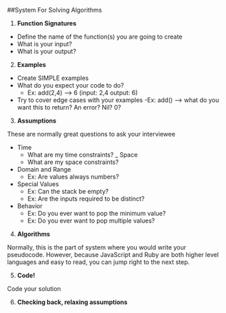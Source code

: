 ##System For Solving Algorithms

1. **Function Signatures**

  - Define the name of the function(s) you are going to create
  - What is your input?
  - What is your output?

2. **Examples**

  - Create SIMPLE examples
  - What do you expect your code to do?
    - Ex: add(2,4) --> 6 (input: 2,4 output: 6)
  - Try to cover edge cases with your examples
    -Ex: add() --> what do you want this to return? An error? Nil? 0?

3. **Assumptions**

  These are normally great questions to ask your interviewee

  - Time
    - What are my time constraints?
  _ Space
    - What are my space constraints?
  - Domain and Range
    - Ex: Are values always numbers?
  - Special Values
    - Ex: Can the stack be empty?
    - Ex: Are the inputs required to be distinct?
  - Behavior
    - Ex: Do you ever want to pop the minimum value?
    - Ex: Do you ever want to pop multiple values?

4. **Algorithms**

  Normally, this is the part of system where you would write your pseudocode. However, because JavaScript and Ruby are both higher level languages and easy to read, you can jump right to the next step.

5. **Code!**

  Code your solution

6. **Checking back, relaxing assumptions**



